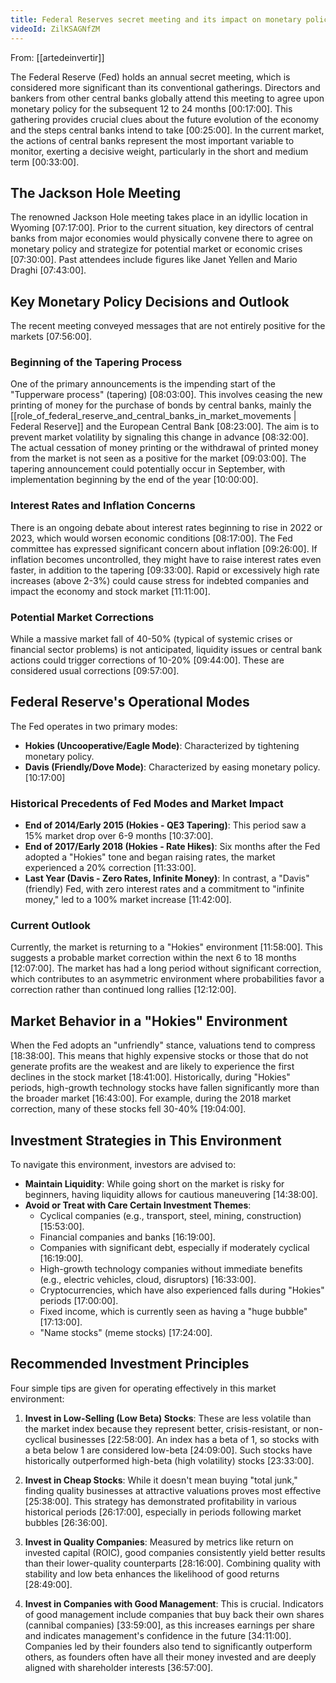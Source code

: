```yaml
---
title: Federal Reserves secret meeting and its impact on monetary policy
videoId: ZilKSAGNfZM
---
```


From: [[artedeinvertir]] <br/> 

The Federal Reserve (Fed) holds an annual secret meeting, which is considered more significant than its conventional gatherings. Directors and bankers from other central banks globally attend this meeting to agree upon monetary policy for the subsequent 12 to 24 months <a class="yt-timestamp" data-t="00:17:00">[00:17:00]</a>. This gathering provides crucial clues about the future evolution of the economy and the steps central banks intend to take <a class="yt-timestamp" data-t="00:25:00">[00:25:00]</a>. In the current market, the actions of central banks represent the most important variable to monitor, exerting a decisive weight, particularly in the short and medium term <a class="yt-timestamp" data-t="00:33:00">[00:33:00]</a>.

## The Jackson Hole Meeting

The renowned Jackson Hole meeting takes place in an idyllic location in Wyoming <a class="yt-timestamp" data-t="07:17:00">[07:17:00]</a>. Prior to the current situation, key directors of central banks from major economies would physically convene there to agree on monetary policy and strategize for potential market or economic crises <a class="yt-timestamp" data-t="07:30:00">[07:30:00]</a>. Past attendees include figures like Janet Yellen and Mario Draghi <a class="yt-timestamp" data-t="07:43:00">[07:43:00]</a>.

## Key Monetary Policy Decisions and Outlook

The recent meeting conveyed messages that are not entirely positive for the markets <a class="yt-timestamp" data-t="07:56:00">[07:56:00]</a>.

### Beginning of the Tapering Process
One of the primary announcements is the impending start of the "Tupperware process" (tapering) <a class="yt-timestamp" data-t="08:03:00">[08:03:00]</a>. This involves ceasing the new printing of money for the purchase of bonds by central banks, mainly the [[role_of_federal_reserve_and_central_banks_in_market_movements | Federal Reserve]] and the European Central Bank <a class="yt-timestamp" data-t="08:23:00">[08:23:00]</a>. The aim is to prevent market volatility by signaling this change in advance <a class="yt-timestamp" data-t="08:32:00">[08:32:00]</a>. The actual cessation of money printing or the withdrawal of printed money from the market is not seen as a positive for the market <a class="yt-timestamp" data-t="09:03:00">[09:03:00]</a>. The tapering announcement could potentially occur in September, with implementation beginning by the end of the year <a class="yt-timestamp" data-t="10:00:00">[10:00:00]</a>.

### Interest Rates and Inflation Concerns
There is an ongoing debate about interest rates beginning to rise in 2022 or 2023, which would worsen economic conditions <a class="yt-timestamp" data-t="08:17:00">[08:17:00]</a>. The Fed committee has expressed significant concern about inflation <a class="yt-timestamp" data-t="09:26:00">[09:26:00]</a>. If inflation becomes uncontrolled, they might have to raise interest rates even faster, in addition to the tapering <a class="yt-timestamp" data-t="09:33:00">[09:33:00]</a>. Rapid or excessively high rate increases (above 2-3%) could cause stress for indebted companies and impact the economy and stock market <a class="yt-timestamp" data-t="11:11:00">[11:11:00]</a>.

### Potential Market Corrections
While a massive market fall of 40-50% (typical of systemic crises or financial sector problems) is not anticipated, liquidity issues or central bank actions could trigger corrections of 10-20% <a class="yt-timestamp" data-t="09:44:00">[09:44:00]</a>. These are considered usual corrections <a class="yt-timestamp" data-t="09:57:00">[09:57:00]</a>.

## Federal Reserve's Operational Modes

The Fed operates in two primary modes:
*   **Hokies (Uncooperative/Eagle Mode)**: Characterized by tightening monetary policy.
*   **Davis (Friendly/Dove Mode)**: Characterized by easing monetary policy.
<a class="yt-timestamp" data-t="10:17:00">[10:17:00]</a>

### Historical Precedents of Fed Modes and Market Impact
*   **End of 2014/Early 2015 (Hokies - QE3 Tapering)**: This period saw a 15% market drop over 6-9 months <a class="yt-timestamp" data-t="10:37:00">[10:37:00]</a>.
*   **End of 2017/Early 2018 (Hokies - Rate Hikes)**: Six months after the Fed adopted a "Hokies" tone and began raising rates, the market experienced a 20% correction <a class="yt-timestamp" data-t="11:33:00">[11:33:00]</a>.
*   **Last Year (Davis - Zero Rates, Infinite Money)**: In contrast, a "Davis" (friendly) Fed, with zero interest rates and a commitment to "infinite money," led to a 100% market increase <a class="yt-timestamp" data-t="11:42:00">[11:42:00]</a>.

### Current Outlook
Currently, the market is returning to a "Hokies" environment <a class="yt-timestamp" data-t="11:58:00">[11:58:00]</a>. This suggests a probable market correction within the next 6 to 18 months <a class="yt-timestamp" data-t="12:07:00">[12:07:00]</a>. The market has had a long period without significant correction, which contributes to an asymmetric environment where probabilities favor a correction rather than continued long rallies <a class="yt-timestamp" data-t="12:12:00">[12:12:00]</a>.

## Market Behavior in a "Hokies" Environment

When the Fed adopts an "unfriendly" stance, valuations tend to compress <a class="yt-timestamp" data-t="18:38:00">[18:38:00]</a>. This means that highly expensive stocks or those that do not generate profits are the weakest and are likely to experience the first declines in the stock market <a class="yt-timestamp" data-t="18:41:00">[18:41:00]</a>. Historically, during "Hokies" periods, high-growth technology stocks have fallen significantly more than the broader market <a class="yt-timestamp" data-t="16:43:00">[16:43:00]</a>. For example, during the 2018 market correction, many of these stocks fell 30-40% <a class="yt-timestamp" data-t="19:04:00">[19:04:00]</a>.

## Investment Strategies in This Environment

To navigate this environment, investors are advised to:
*   **Maintain Liquidity**: While going short on the market is risky for beginners, having liquidity allows for cautious maneuvering <a class="yt-timestamp" data-t="14:38:00">[14:38:00]</a>.
*   **Avoid or Treat with Care Certain Investment Themes**:
    *   Cyclical companies (e.g., transport, steel, mining, construction) <a class="yt-timestamp" data-t="15:53:00">[15:53:00]</a>.
    *   Financial companies and banks <a class="yt-timestamp" data-t="16:19:00">[16:19:00]</a>.
    *   Companies with significant debt, especially if moderately cyclical <a class="yt-timestamp" data-t="16:19:00">[16:19:00]</a>.
    *   High-growth technology companies without immediate benefits (e.g., electric vehicles, cloud, disruptors) <a class="yt-timestamp" data-t="16:33:00">[16:33:00]</a>.
    *   Cryptocurrencies, which have also experienced falls during "Hokies" periods <a class="yt-timestamp" data-t="17:00:00">[17:00:00]</a>.
    *   Fixed income, which is currently seen as having a "huge bubble" <a class="yt-timestamp" data-t="17:13:00">[17:13:00]</a>.
    *   "Name stocks" (meme stocks) <a class="yt-timestamp" data-t="17:24:00">[17:24:00]</a>.

## Recommended Investment Principles

Four simple tips are given for operating effectively in this market environment:

1.  **Invest in Low-Selling (Low Beta) Stocks**: These are less volatile than the market index because they represent better, crisis-resistant, or non-cyclical businesses <a class="yt-timestamp" data-t="22:58:00">[22:58:00]</a>. An index has a beta of 1, so stocks with a beta below 1 are considered low-beta <a class="yt-timestamp" data-t="24:09:00">[24:09:00]</a>. Such stocks have historically outperformed high-beta (high volatility) stocks <a class="yt-timestamp" data-t="23:33:00">[23:33:00]</a>.

2.  **Invest in Cheap Stocks**: While it doesn't mean buying "total junk," finding quality businesses at attractive valuations proves most effective <a class="yt-timestamp" data-t="25:38:00">[25:38:00]</a>. This strategy has demonstrated profitability in various historical periods <a class="yt-timestamp" data-t="26:17:00">[26:17:00]</a>, especially in periods following market bubbles <a class="yt-timestamp" data-t="26:36:00">[26:36:00]</a>.

3.  **Invest in Quality Companies**: Measured by metrics like return on invested capital (ROIC), good companies consistently yield better results than their lower-quality counterparts <a class="yt-timestamp" data-t="28:16:00">[28:16:00]</a>. Combining quality with stability and low beta enhances the likelihood of good returns <a class="yt-timestamp" data-t="28:49:00">[28:49:00]</a>.

4.  **Invest in Companies with Good Management**: This is crucial. Indicators of good management include companies that buy back their own shares (cannibal companies) <a class="yt-timestamp" data-t="33:59:00">[33:59:00]</a>, as this increases earnings per share and indicates management's confidence in the future <a class="yt-timestamp" data-t="34:11:00">[34:11:00]</a>. Companies led by their founders also tend to significantly outperform others, as founders often have all their money invested and are deeply aligned with shareholder interests <a class="yt-timestamp" data-t="36:57:00">[36:57:00]</a>.